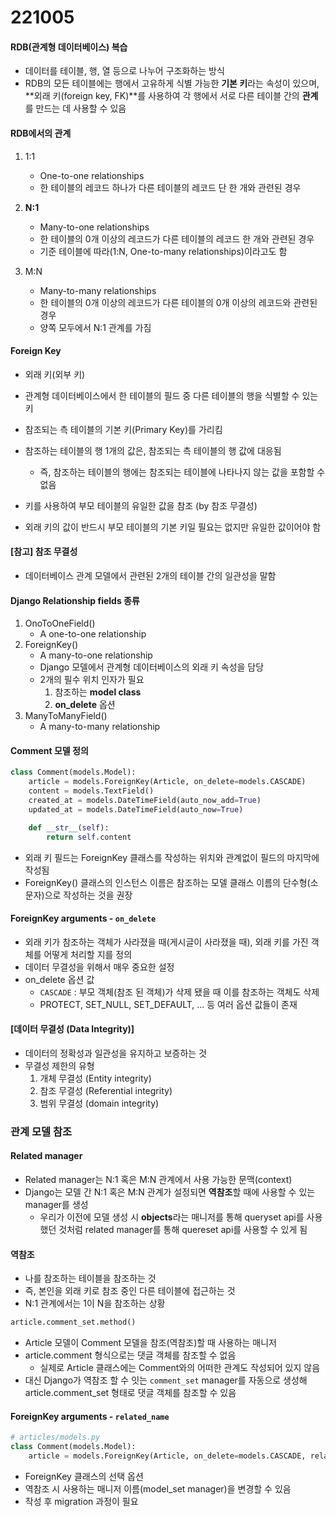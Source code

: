 # 221005



#### RDB(관계형 데이터베이스) 복습

- 데이터를 테이블, 행, 열 등으로 나누어 구조화하는 방식
- RDB의 모든 테이블에는 행에서 고유하게 식별 가능한 **기본 키**라는 속성이 있으며, **외래 키(foreign key, FK)**를 사용하여 각 행에서 서로 다른 테이블 간의 **관계**를 만드는 데 사용할 수 있음



#### RDB에서의 관계

1. 1:1
   - One-to-one relationships
   - 한 테이블의 레코드 하나가 다른 테이블의 레코드 단 한 개와 관련된 경우
2. **N:1**
   - Many-to-one relationships
   - 한 테이블의 0개 이상의 레코드가 다른 테이블의 레코드 한 개와 관련된 경우
   - 기준 테이블에 따라(1:N, One-to-many relationships)이라고도 함

3. M:N
   - Many-to-many relationships
   - 한 테이블의 0개 이상의 레코드가 다른 테이블의 0개 이상의 레코드와 관련된 경우
   - 양쪽 모두에서 N:1 관계를 가짐



#### Foreign Key

- 외래 키(외부 키)
- 관계형 데이터베이스에서 한 테이블의 필드 중 다른 테이블의 행을 식별할 수 있는 키
- 참조되는 측 테이블의 기본 키(Primary Key)를 가리킴
- 참조하는 테이블의 행 1개의 값은, 참조되는 측 테이블의 행 값에 대응됨
  - 즉, 참조하는 테이블의 행에는 참조되는 테이블에 나타나지 않는 값을 포함할 수 없음

- 키를 사용하여 부모 테이블의 유일한 값을 참조 (by 참조 무결성)

- 외래 키의 값이 반드시 부모 테이블의 기본 키일 필요는 없지만 유일한 값이어야 함



#### [참고] 참조 무결성

- 데이터베이스 관계 모델에서 관련된 2개의 테이블 간의 일관성을 말함



#### Django Relationship fields 종류

1. OnoToOneField()
   - A one-to-one relationship
2. ForeignKey()
   - A many-to-one relationship
   - Django 모델에서 관계형 데이터베이스의 외래 키 속성을 담당
   - 2개의 필수 위치 인자가 필요
     1. 참조하는 **model class**
     2. **on_delete** 옵션
3. ManyToManyField()
   - A many-to-many relationship



#### Comment 모델 정의

```python
class Comment(models.Model):
    article = models.ForeignKey(Article, on_delete=models.CASCADE)
    content = models.TextField()
    created_at = models.DateTimeField(auto_now_add=True)
    updated_at = models.DateTimeField(auto_now=True)

    def __str__(self):
        return self.content
```

- 외래 키 필드는 ForeignKey 클래스를 작성하는 위치와 관계없이 필드의 마지막에 작성됨
- ForeignKey() 클래스의 인스턴스 이름은 참조하는 모델 클래스 이름의 단수형(소문자)으로 작성하는 것을 권장



#### ForeignKey arguments - `on_delete`

- 외래 키가 참조하는 객체가 사라졌을 때(게시글이 사라졌을 때), 외래 키를 가진 객체를 어떻게 처리할 지를 정의
- 데이터 무결성을 위해서 매우 중요한 설정
- on_delete 옵션 값
  - `CASCADE` : 부모 객체(참조 된 객체)가 삭제 됐을 때 이를 참조하는 객체도 삭제
  - PROTECT, SET_NULL, SET_DEFAULT, ... 등 여러 옵션 값들이 존재



#### [데이터 무결성 (Data Integrity)]

- 데이터의 정확성과 일관성을 유지하고 보증하는 것
- 무결성 제한의 유형
  1. 개체 무결성 (Entity integrity)
  2. 참조 무결성 (Referential integrity)
  3. 범위 무결성 (domain integrity)



### 관계 모델 참조

#### Related manager

- Related manager는 N:1 혹은 M:N 관계에서 사용 가능한 문맥(context)
- Django는 모델 간 N:1 혹은 M:N 관계가 설정되면 **역참조**할 때에 사용할 수 있는 manager를 생성
  - 우리가 이전에 모델 생성 시 **objects**라는 매니저를 통해 queryset api를 사용했던 것처럼 related manager를 통해 quereset api를 사용할 수 있게 됨



#### 역참조

- 나를 참조하는 테이블을 참조하는 것
- 즉, 본인을 외래 키로 참조 중인 다른 테이블에 접근하는 것
- N:1 관계에서는 1이 N을 참조하는 상황

```python
article.comment_set.method()
```

- Article 모델이 Comment 모델을 참조(역참조)할 때 사용하는 매니저
- article.comment 형식으로는 댓글 객체를 참조할 수 없음
  - 실제로 Article 클래스에는 Comment와의 어떠한 관계도 작성되어 있지 않음
- 대신 Django가 역참조 할 수 잇는 `comment_set` manager를 자동으로 생성해 article.comment_set 형태로 댓글 객체를 참조할 수 있음



#### ForeignKey arguments - `related_name`

```python
# articles/models.py
class Comment(models.Model):
    article = models.ForeignKey(Article, on_delete=models.CASCADE, related_name='comments')
```

- ForeignKey 클래스의 선택 옵션
- 역참조 시 사용하는 매니저 이름(model_set manager)을 변경할 수 있음
- 작성 후 migration 과정이 필요























